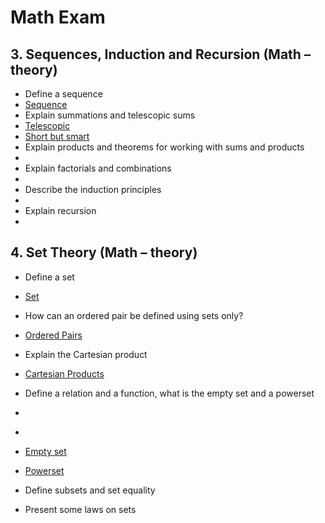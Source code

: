  

# Math Exam 

## 3. Sequences, Induction and Recursion (Math – theory)

- Define a sequence
 - [Sequence](http://www.mathsisfun.com/algebra/sequences-series.html)
- Explain summations and telescopic sums
 - [Telescopic](https://www.youtube.com/watch?v=oSgTjkr8o8A)
 - [Short but smart](http://mathworld.wolfram.com/TelescopingSum.html)
- Explain products and theorems for working with sums and products
 - []()
- Explain factorials and combinations
 - []()
- Describe the induction principles
 - []()
- Explain recursion
 - []()

## 4. Set Theory (Math – theory)

- Define a set
 - [Set](https://www.youtube.com/watch?v=GYlhVuGBl5E)

- How can an ordered pair be defined using sets only?
 - [Ordered Pairs](https://www.youtube.com/watch?v=bDKmewuwJjQ)

- Explain the Cartesian product
 - [Cartesian Products](https://www.youtube.com/watch?v=reAkZ74DGt0)

- Define a relation and a function, what is the empty set and a powerset
 - []()
 - []()
 - [Empty set](https://www.youtube.com/watch?v=5qfv5iY05tc)
 - [Powerset](https://www.youtube.com/watch?v=1obxIn-WD3A)

- Define subsets and set equality

- Present some laws on sets
